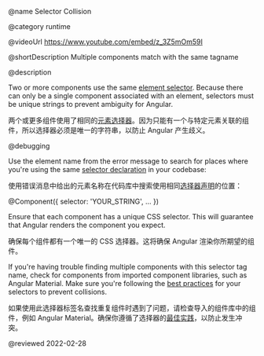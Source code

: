 @name Selector Collision

@category runtime

@videoUrl <https://www.youtube.com/embed/z_3Z5mOm59I>

@shortDescription Multiple components match with the same tagname

@description

Two or more components use the same [element selector](guide/component-overview#specifying-a-components-css-selector). Because there can only be a single component associated with an element, selectors must be unique strings to prevent ambiguity for Angular.

两个或更多组件使用了相同的[元素选择器](guide/component-overview#specifying-a-components-css-selector)。因为只能有一个与特定元素关联的组件，所以选择器必须是唯一的字符串，以防止 Angular 产生歧义。

@debugging

Use the element name from the error message to search for places where you're using the same [selector declaration](guide/architecture-components) in your codebase:

使用错误消息中给出的元素名称在代码库中搜索使用相同[选择器声明](guide/architecture-components)的位置：

<code-example format="typescript" language="typescript">

&commat;Component({
  selector: 'YOUR_STRING',
  &hellip;
})

</code-example>

Ensure that each component has a unique CSS selector. This will guarantee that Angular renders the component you expect.

确保每个组件都有一个唯一的 CSS 选择器。这将确保 Angular 渲染你所期望的组件。

If you're having trouble finding multiple components with this selector tag name, check for components from imported component libraries, such as Angular Material. Make sure you're following the [best practices](guide/styleguide#component-selectors) for your selectors to prevent collisions.

如果使用此选择器标签名查找重复组件时遇到了问题，请检查导入的组件库中的组件，例如 Angular Material。确保你遵循了选择器的[最佳实践](guide/styleguide#component-selectors)，以防止发生冲突。

<!-- links -->

<!-- external links -->

<!-- end links -->

@reviewed 2022-02-28